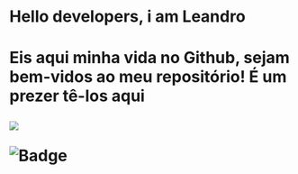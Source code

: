 <h1>Hello developers, i am Leandro<h1>
<p>Eis aqui minha vida no Github, sejam bem-vidos ao meu repositório! É um prezer tê-los aqui</p>
<img src="https://img.shields.io/static/v1?label=react&message=framework&color=blue&style=for-the-badge&logo=REACT"/>

![Badge](https://img.shields.io/static/v1?label=react&message=framework&color=blue&style=for-the-badge&logo=REACT)